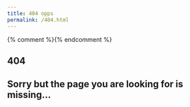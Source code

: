 ```yaml
---
title: 404 opps
permalink: /404.html
---
```

{% comment %}<!-- v1.2.117 pages/static/404.md -->{% endcomment %}
<section class = "container" id = "404">
<i class = "display-1 bi bi-wrench-adjustable-circle-fill p-5 d-flex justify-content-center"></i>
<div class = "row">
<div class = "col-3 text-end"><h1 class = "">404</h1></div>
<div class = "col-sm-9"> <h2 class = "h4 border-start border-dark border-3 font-weight-normal lead px-3" >Sorry but the page you are looking for is missing...</h2></div>
</div>
</section>
